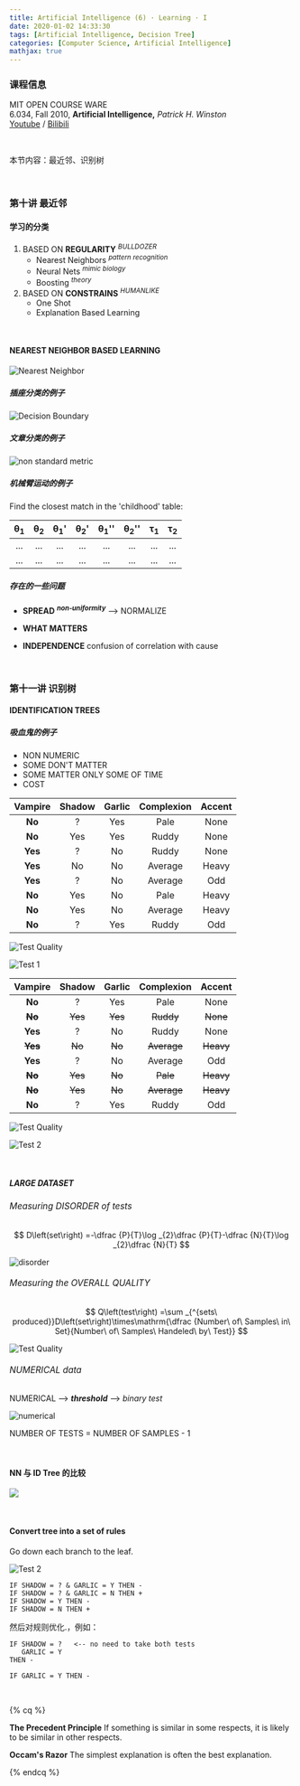 ```yaml
---
title: Artificial Intelligence (6) · Learning · I
date: 2020-01-02 14:33:30
tags: [Artificial Intelligence, Decision Tree]
categories: [Computer Science, Artificial Intelligence]
mathjax: true
---
```


### 课程信息

MIT OPEN COURSE WARE  
6.034, Fall 2010, **Artificial Intelligence,** *Patrick H. Winston*  
[Youtube](https://www.youtube.com/watch?v=TjZBTDzGeGg&list=PLUl4u3cNGP63gFHB6xb-kVBiQHYe_4hSi) / [Bilibili](https://www.bilibili.com/video/av75097245)

<br>

本节内容：最近邻、识别树

<!-- more -->

<br>

### 第十讲 最近邻

#### 学习的分类

1. BASED ON **REGULARITY** <sup>*BULLDOZER*</sup>
   - Nearest Neighbors <sup>*pattern recognition*</sup>
   - Neural Nets <sup>*mimic biology*</sup>
   - Boosting <sup>*theory*</sup>
2. BASED ON **CONSTRAINS** <sup>*HUMANLIKE*</sup>
   - One Shot
   - Explanation Based Learning

<br>

#### NEAREST NEIGHBOR BASED LEARNING

![Nearest Neighbor](Artificial-Intelligence-Patrick-Winston-6/knn.png)

##### 插座分类的例子

![Decision Boundary](Artificial-Intelligence-Patrick-Winston-6/db.jpg)

##### 文章分类的例子

![non standard metric](Artificial-Intelligence-Patrick-Winston-6/nonsm.jpg)

##### 机械臂运动的例子

Find the closest match in the 'childhood' table:

| θ<sub>1</sub> | θ<sub>2</sub> | θ<sub>1</sub>' | θ<sub>2</sub>' | θ<sub>1</sub>'' | θ<sub>2</sub>'' | τ<sub>1</sub> | τ<sub>2</sub> |
| :-----------: | :-----------: | :------------: | :------------: | :-------------: | :-------------: | :-----------: | :-----------: |
|      ...      |      ...      |      ...       |      ...       |       ...       |       ...       |      ...      |      ...      |
|      ...      |      ...      |      ...       |      ...       |       ...       |       ...       |      ...      |      ...      |

##### 存在的一些问题

- **SPREAD** <sup>***non-uniformity***</sup> --> NORMALIZE

- **WHAT MATTERS**

- **INDEPENDENCE**
  confusion of correlation with cause

<br>

### 第十一讲 识别树

#### IDENTIFICATION TREES

##### 吸血鬼的例子

- NON NUMERIC
- SOME DON'T MATTER
- SOME MATTER ONLY SOME OF TIME
- COST

| Vampire | Shadow | Garlic | Complexion | Accent |
| :-----: | :----: | :----: | :--------: | :----: |
| **No**  |   ?    |  Yes   |    Pale    |  None  |
| **No**  |  Yes   |  Yes   |   Ruddy    |  None  |
| **Yes** |   ?    |   No   |   Ruddy    |  None  |
| **Yes** |   No   |   No   |  Average   | Heavy  |
| **Yes** |   ?    |   No   |  Average   |  Odd   |
| **No**  |  Yes   |   No   |    Pale    | Heavy  |
| **No**  |  Yes   |   No   |  Average   | Heavy  |
| **No**  |   ?    |  Yes   |   Ruddy    |  Odd   |

![Test Quality](Artificial-Intelligence-Patrick-Winston-6/tq.jpg)

![Test 1](Artificial-Intelligence-Patrick-Winston-6/id.jpg)

|   Vampire   | Shadow  | Garlic  | Complexion  |  Accent   |
| :---------: | :-----: | :-----: | :---------: | :-------: |
|   **No**    |    ?    |   Yes   |    Pale     |   None    |
| ~~**No**~~  | ~~Yes~~ | ~~Yes~~ |  ~~Ruddy~~  | ~~None~~  |
|   **Yes**   |    ?    |   No    |    Ruddy    |   None    |
| ~~**Yes**~~ | ~~No~~  | ~~No~~  | ~~Average~~ | ~~Heavy~~ |
|   **Yes**   |    ?    |   No    |   Average   |    Odd    |
| ~~**No**~~  | ~~Yes~~ | ~~No~~  |  ~~Pale~~   | ~~Heavy~~ |
| ~~**No**~~  | ~~Yes~~ | ~~No~~  | ~~Average~~ | ~~Heavy~~ |
|   **No**    |    ?    |   Yes   |    Ruddy    |    Odd    |

![Test Quality](Artificial-Intelligence-Patrick-Winston-6/t2.jpg)

![Test 2](Artificial-Intelligence-Patrick-Winston-6/idt.jpg)

<br>

##### LARGE DATASET

###### <span style="font-size:110%;">Measuring DISORDER of tests</span>

$$
D\left(set\right) =-\dfrac {P}{T}\log _{2}\dfrac {P}{T}-\dfrac {N}{T}\log _{2}\dfrac {N}{T}
$$

![disorder](Artificial-Intelligence-Patrick-Winston-6/plot.png)

###### <span style="font-size:110%;">Measuring the OVERALL QUALITY</span>

$$
Q\left(test\right) =\sum _{^{sets\ produced}}D\left(set\right)\times\mathrm{\dfrac {Number\ of\ Samples\ in\ Set}{Number\ of\ Samples\ Handeled\ by\ Test}}
$$

![Test Quality](Artificial-Intelligence-Patrick-Winston-6/q.jpg)

###### <span style="font-size:110%;">NUMERICAL data</span>

NUMERICAL --> ***threshold*** --> *binary test*

![numerical](Artificial-Intelligence-Patrick-Winston-6/t.jpg)

NUMBER OF TESTS = NUMBER OF SAMPLES - 1

<br>

#### NN 与 ID Tree 的比较

![](Artificial-Intelligence-Patrick-Winston-6/c.jpg)

<br>

#### Convert tree into a set of rules

Go down each branch to the leaf.

![Test 2](Artificial-Intelligence-Patrick-Winston-6/idt.jpg)

```
IF SHADOW = ? & GARLIC = Y THEN -
IF SHADOW = ? & GARLIC = N THEN +
IF SHADOW = Y THEN -
IF SHADOW = N THEN +
```

然后对规则优化.，例如：

```
IF SHADOW = ?   <-- no need to take both tests
   GARLIC = Y
THEN -

IF GARLIC = Y THEN -
```

<br>

{% cq %}

**The Precedent Principle**
If something is similar in some respects, it is likely to be similar in other respects.

**Occam's Razor**
The simplest explanation is often the best explanation.

{% endcq %}

<br>
